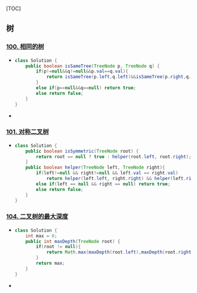 [TOC]

## 树

### [100. 相同的树](https://leetcode-cn.com/problems/same-tree/)

+ ```java
  class Solution {
      public boolean isSameTree(TreeNode p, TreeNode q) {
          if(p!=null&&q!=null&&p.val==q.val){
              return isSameTree(p.left,q.left)&&isSameTree(p.right,q.right);
          }
          else if(p==null&&q==null) return true;
          else return false;
      }
  }
  ```

+ 

### [101. 对称二叉树](https://leetcode-cn.com/problems/symmetric-tree/)

+ ```java
  class Solution {
      public boolean isSymmetric(TreeNode root) {
          return root == null ? true : helper(root.left, root.right);
      } 
      public boolean helper(TreeNode left, TreeNode right){
          if(left!=null && right!=null && left.val == right.val)
              return helper(left.left, right.right) && helper(left.right, right.left);
          else if(left == null && right == null) return true;
          else return false;
      }
  }
  ```

### [104. 二叉树的最大深度](https://leetcode-cn.com/problems/maximum-depth-of-binary-tree/)

+ ```java
  class Solution {
      int max = 0;
      public int maxDepth(TreeNode root) {
          if(root != null){
              return Math.max(maxDepth(root.left),maxDepth(root.right))+1;
          }
          return max;
      }
  }
  ```

+ 

